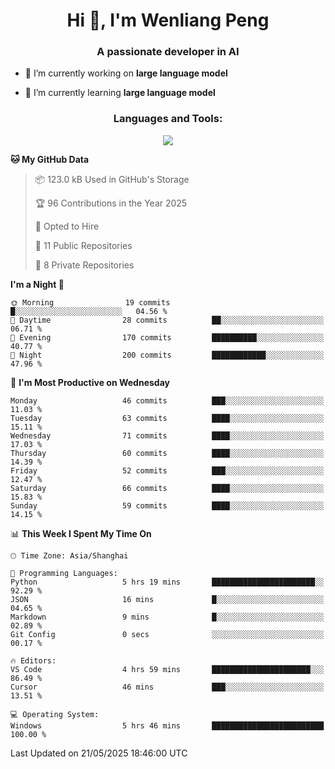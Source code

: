 <h1 align="center">Hi 👋, I'm Wenliang Peng</h1>
<h3 align="center">A passionate developer in AI</h3>

- 🔭 I’m currently working on **large language model**

- 🌱 I’m currently learning **large language model**

<!-- <h3 align="left">Connect with me:</h3> -->
<!-- <p align="left">
</p> -->

<h3 align="center">Languages and Tools:</h3>
<p align="center">
  <a href="https://skillicons.dev">
    <img src="https://skillicons.dev/icons?i=cpp,ros,docker,azure,git,linux,py,pytorch,cmake,githubactions,powershell,md&perline=6" />
  </a>
</p>


<!-- <p><img align="center" src="https://github-readme-stats.vercel.app/api/top-langs?username=bpwl0121&show_icons=true&locale=en&layout=compact" alt="bpwl0121" /></p> -->

<!-- <p><img align="center" src="https://github-readme-streak-stats.herokuapp.com/?user=bpwl0121&" alt="bpwl0121" /></p> -->

<!--START_SECTION:waka-->
**🐱 My GitHub Data** 

> 📦 123.0 kB Used in GitHub's Storage 
 > 
> 🏆 96 Contributions in the Year 2025
 > 
> 💼 Opted to Hire
 > 
> 📜 11 Public Repositories 
 > 
> 🔑 8 Private Repositories 
 > 
**I'm a Night 🦉** 

```text
🌞 Morning                19 commits          █░░░░░░░░░░░░░░░░░░░░░░░░   04.56 % 
🌆 Daytime                28 commits          ██░░░░░░░░░░░░░░░░░░░░░░░   06.71 % 
🌃 Evening                170 commits         ██████████░░░░░░░░░░░░░░░   40.77 % 
🌙 Night                  200 commits         ████████████░░░░░░░░░░░░░   47.96 % 
```
📅 **I'm Most Productive on Wednesday** 

```text
Monday                   46 commits          ███░░░░░░░░░░░░░░░░░░░░░░   11.03 % 
Tuesday                  63 commits          ████░░░░░░░░░░░░░░░░░░░░░   15.11 % 
Wednesday                71 commits          ████░░░░░░░░░░░░░░░░░░░░░   17.03 % 
Thursday                 60 commits          ████░░░░░░░░░░░░░░░░░░░░░   14.39 % 
Friday                   52 commits          ███░░░░░░░░░░░░░░░░░░░░░░   12.47 % 
Saturday                 66 commits          ████░░░░░░░░░░░░░░░░░░░░░   15.83 % 
Sunday                   59 commits          ████░░░░░░░░░░░░░░░░░░░░░   14.15 % 
```


📊 **This Week I Spent My Time On** 

```text
🕑︎ Time Zone: Asia/Shanghai

💬 Programming Languages: 
Python                   5 hrs 19 mins       ███████████████████████░░   92.29 % 
JSON                     16 mins             █░░░░░░░░░░░░░░░░░░░░░░░░   04.65 % 
Markdown                 9 mins              █░░░░░░░░░░░░░░░░░░░░░░░░   02.89 % 
Git Config               0 secs              ░░░░░░░░░░░░░░░░░░░░░░░░░   00.17 % 

🔥 Editors: 
VS Code                  4 hrs 59 mins       ██████████████████████░░░   86.49 % 
Cursor                   46 mins             ███░░░░░░░░░░░░░░░░░░░░░░   13.51 % 

💻 Operating System: 
Windows                  5 hrs 46 mins       █████████████████████████   100.00 % 
```


 Last Updated on 21/05/2025 18:46:00 UTC
<!--END_SECTION:waka-->
